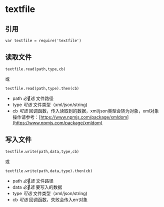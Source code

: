 # textfile
## 引用
```
var textfile = require('textfile')
```
## 读取文件
```
textfile.read(path,type,cb)
```
或
```
textfile.read(path,type).then(cb)
```
* path *必选* 文件路径
* type *可选* 文件类型（xml/json/string)
* cb *可选* 回调函数，传入读取到的数据，xml/json类型会转为对象，xml对象操作请参考：[https://www.npmjs.com/package/xmldom](https://www.npmjs.com/package/xmldom)
## 写入文件
```
textfile.write(path,data,type,cb)
```
或
```
textfile.write(path,data,type).then(cb)
```
* path *必选* 文件路径
* data *必选* 要写入的数据
* type *可选* 文件类型（xml/json/string)
* cb *可选* 回调函数，失败会传入err对象